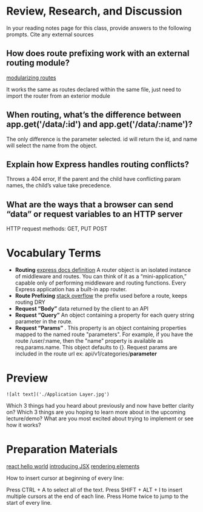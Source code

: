 # Review, Research, and Discussion
In your reading notes page for this class, provide answers to the following prompts. Cite any external sources

## How does route prefixing work with an external routing module?

[modularizing routes](https://medium.com/@shairez/angular-routing-a-better-pattern-for-large-scale-apps-f2890c952a18)

It works the same as routes declared within the same file, just need to import the router from an exterior module

## When routing, what’s the difference between app.get('/data/:id') and app.get('/data/:name')?

The only difference is the parameter selected.  id will return the id, and name will select the name from the object.

## Explain how Express handles routing conflicts?

Throws a 404 error, If the parent and the child have conflicting param names, the child’s value take precedence.

## What are the ways that a browser can send “data” or request variables to an HTTP server
HTTP request methods: GET, PUT POST

# Vocabulary Terms
- **Routing** [express docs definition](https://expressjs.com/en/4x/api.html#router) A router object is an isolated instance of middleware and routes. You can think of it as a “mini-application,” capable only of performing middleware and routing functions. Every Express application has a built-in app router.
- **Route Prefixing** [stack overflow](https://stackoverflow.com/questions/29993660/how-to-set-default-path-route-prefix-in-express) the prefix used before a route, keeps routing DRY
- **Request “Body”** data returned by the client to an API
- **Request “Query”** An object containing a property for each query string parameter in the route.
- **Request “Params”** . This property is an object containing properties mapped to the named route "parameters". For example, if you have the route /user/:name, then the "name" property is available as req.params.name. This object defaults to {}.  Request params are included in the route url ex: api/v1/categories/**parameter**


# Preview
	![alt text]('./Application Layer.jpg')

Which 3 things had you heard about previously and now have better clarity on?
Which 3 things are you hoping to learn more about in the upcoming lecture/demo?
What are you most excited about trying to implement or see how it works?

# Preparation Materials
[react hello world](https://facebook.github.io/react/docs/hello-world.html)
[introducing JSX](https://facebook.github.io/react/docs/introducing-jsx.html)
[rendering elements](https://facebook.github.io/react/docs/rendering-elements.html)



How to insert cursor at beginning of every line:

Press CTRL + A to select all of the text.
Press SHIFT + ALT + I to insert multiple cursors at the end of each line.
Press Home twice to jump to the start of every line.


